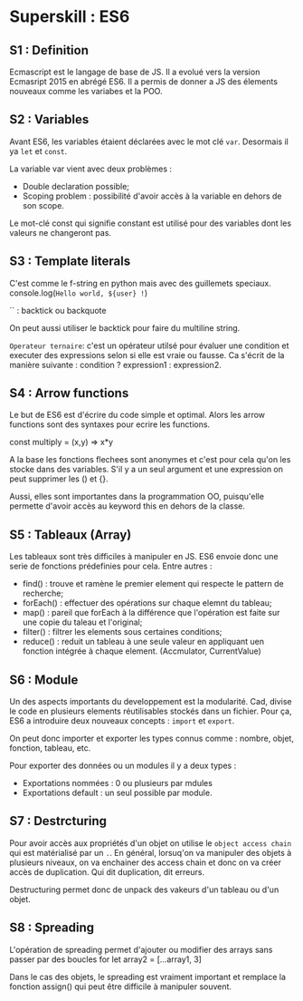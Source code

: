 # Superskill : ES6

## S1 : Definition
Ecmascript est le langage de base de JS. Il a evolué vers la version Ecmasript 2015 en abrégé ES6.
Il a permis de donner a JS des élements nouveaux comme les variabes et la POO.

## S2 : Variables
Avant ES6, les variables étaient déclarées avec le mot clé `var`. Desormais il ya `let` et `const`.

La variable var vient avec deux problèmes :
- Double declaration possible;
- Scoping problem : possibilité d'avoir accès à la variable en dehors de son scope.


Le mot-clé const qui signifie constant est utilisé pour des variables dont les valeurs ne changeront pas.

## S3 : Template literals
C'est comme le f-string en python mais avec des guillemets speciaux.
console.log(`Hello world, ${user} !`)

`` : backtick ou backquote

On peut aussi utiliser le backtick pour faire du multiline string.

`Operateur ternaire`: c'est un opérateur utilsé pour évaluer une condition et executer des expressions 
selon si elle est vraie ou fausse. 
Ca s'écrit de la manière suivante : condition ? expression1 : expression2.


## S4 : Arrow functions
Le but de ES6 est d'écrire du code simple et optimal. 
Alors les arrow functions sont des syntaxes pour ecrire les functions.

const multiply = (x,y) => x*y

A la base les fonctions flechees sont anonymes et c'est pour cela qu'on les stocke dans des variables. 
S'il y a un seul argument et une expression on peut supprimer les () et {}.

Aussi, elles sont importantes dans la programmation OO, puisqu'elle permette d'avoir accès au keyword
this en dehors de la classe.


## S5 : Tableaux (Array)
Les tableaux sont très difficiles à manipuler en JS. ES6 envoie donc une serie de fonctions prédefinies pour cela. 
Entre autres : 
- find() : trouve et ramène le premier element qui respecte le pattern de recherche;
- forEach() : effectuer des opérations sur chaque elemnt du tableau;
- map() : pareil que forEach à la différence que l'opération est faite sur une copie du taleau et l'original;
- filter() : filtrer les elements sous certaines conditions;
- reduce() : reduit un tableau à une seule valeur en appliquant uen fonction intégrée à chaque element. (Accmulator, CurrentValue)


## S6 : Module
Un des aspects importants du developpement est la modularité. Cad, divise le code en plusieurs elements réutilisables stockés dans un fichier.
Pour ça, ES6 a introduire deux nouveaux concepts : `import` et `export`.

On peut donc importer et exporter les types connus comme : nombre, objet, fonction, tableau, etc.

Pour exporter des données ou un modules il y a deux types : 
- Exportations nommées : 0 ou plusieurs par mdules
- Exportations default : un seul possible par module.


## S7 : Destrcturing
Pour avoir accès aux propriétés d'un objet on utilise le `object access chain` qui est matérialisé par un `.`.
En général, lorsuq'on va manipuler des objets à plusieurs niveaux, on va enchainer des access chain et donc
on va créer accès de duplication. Qui dit duplication, dit erreurs.

Destructuring permet donc de unpack des vakeurs d'un tableau ou d'un objet.


## S8 : Spreading
L'opération de spreading permet d'ajouter ou modifier des arrays sans passer par des boucles for
let array2 = [...array1, 3]

Dans le cas des objets, le spreading est vraiment important et remplace la fonction assign() qui peut être
difficile à manipuler souvent.

